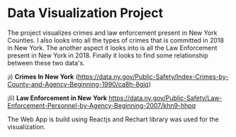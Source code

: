 # **Data Visualization Project**

The project visualizes crimes and law enforcement present in New York Counties. I also looks into all the types of crimes that is committed in 2018 in New York. The another aspect it looks into is all the Law Enforcement present in New York in 2018. Finally it looks to find some relationship between these two data's.

¡i)  **Crimes In New York** 
(https://data.ny.gov/Public-Safety/Index-Crimes-by-County-and-Agency-Beginning-1990/ca8h-8gjq)

¡Ii) **Law Enforcement in New** **York**
<https://data.ny.gov/Public-Safety/Law-Enforcement-Personnel-by-Agency-Beginning-2007/khn9-hhpq>

The Web App is build using Reactjs and Rechart library was used for the visualization.